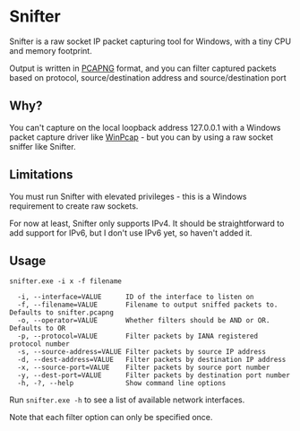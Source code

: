 Snifter
=======

Snifter is a raw socket IP packet capturing tool for Windows, with a tiny CPU and memory footprint.

Output is written in [PCAPNG](https://github.com/pcapng/pcapng) format, and you can filter captured packets based on protocol, source/destination address and source/destination port

Why?
----

You can't capture on the local loopback address 127.0.0.1 with a Windows packet capture driver like [WinPcap](https://wiki.wireshark.org/WinPcap) - but you can by using a raw socket sniffer like Snifter.

Limitations
-----------

You must run Snifter with elevated privileges - this is a Windows requirement to create raw sockets.

For now at least, Snifter only supports IPv4. It should be straightforward to add support for IPv6, but I don't use IPv6 yet, so haven't added it.

Usage
-----

````
snifter.exe -i x -f filename

  -i, --interface=VALUE      ID of the interface to listen on
  -f, --filename=VALUE       Filename to output sniffed packets to. Defaults to snifter.pcapng
  -o, --operator=VALUE       Whether filters should be AND or OR. Defaults to OR
  -p, --protocol=VALUE       Filter packets by IANA registered protocol number
  -s, --source-address=VALUE Filter packets by source IP address
  -d, --dest-address=VALUE   Filter packets by destination IP address
  -x, --source-port=VALUE    Filter packets by source port number
  -y, --dest-port=VALUE      Filter packets by destination port number
  -h, -?, --help             Show command line options
````

Run `snifter.exe -h` to see a list of available network interfaces.

Note that each filter option can only be specified once.

